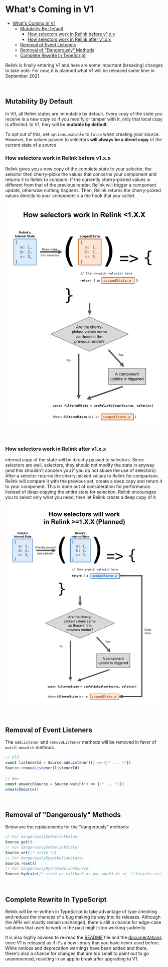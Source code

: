 # What's Coming in V1

<!-- Automatically generated by VS Code -->
- [What's Coming in V1](#whats-coming-in-v1)
  - [Mutability By Default](#mutability-by-default)
    - [How selectors work in Relink before v1.x.x](#how-selectors-work-in-relink-before-v1xx)
    - [How selectors work in Relink after v1.x.x](#how-selectors-work-in-relink-after-v1xx)
  - [Removal of Event Listeners](#removal-of-event-listeners)
  - [Removal of "Dangerously" Methods](#removal-of-dangerously-methods)
  - [Complete Rewrite In TypeScript](#complete-rewrite-in-typescript)

Relink is finally entering V1 and here are some important (breaking) changes to take note. For now, it is planned what V1 will be released some time in September 2021.

<br/>

## Mutability By Default

In V0, all Relink states are immutable by default. Every copy of the state you receive is a new copy so if you modify or tamper with it, only that local copy is affected. In V1, they will be **mutable by default**.

To opt out of this, set `options.mutable` to `false` when creating your source. However, the values passed to selectors **will always be a direct copy** of the current state of a source.

### How selectors work in Relink before v1.x.x
Relink gives you a new copy of the complete state to your selector, the selector then cherry-picks the values that concerns your component and returns it to Relink to compare. If the currently cherry-picked values is different from that of the previous render, Relink will trigger a component update, otherwise nothing happens. Then, Relink returns the cherry-picked values directly to your component via the hook that you called.

![How selectors work in Relink before v1.x.x](https://raw.githubusercontent.com/chin98edwin/react-relink/main/assets/how-selectors-work-in-relink-before-1xx.png)

<br/>

### How selectors work in Relink after v1.x.x
internal copy of the state will be directly passed to selectors. Since selectors are well, selectors, they should not modify the state in anyway (and this shouldn't concern you if you do not abuse the use of selectors). After a selector returns the cherry-picked values to Relink for comparison, Relink will compare it with the previous set, create a deep copy and return it to your component. This is done out of consideration for performance. Instead of deep-copying the entire state for selection, Relink encourages you to select only what you need, then let Relink create a deep copy of it.

![How selectors work in Relink after v1.x.x](https://raw.githubusercontent.com/chin98edwin/react-relink/main/assets/how-selectors-work-in-relink-after-1xx.png)

<br/>

## Removal of Event Listeners

The `addListener` and `removeListener` methods will be removed in favor of `watch-unwatch` methods.

```js
// Old
const listenerId = Source.addListener(() => {/* ... */})
Source.removeListener(listenerId)

// New
const unwatchSource = Source.watch(() => {/* ... */})
unwatchSource()
```

<br/>

## Removal of "Dangerously" Methods
Below are the replacements for the "dangerously" methods:

```js
// For dangerouslyGetRelinkValue:
Source.get()
// For dangerouslySetRelinkState:
Source.set(/* state */)
// For dangerouslyResetRelinkState:
Source.reset()
// For dangerouslyHydrateRelinkSource:
Source.hydrate(/* state or callback as you would do in `lifecycle.init` */)
```

<br/>

## Complete Rewrite In TypeScript

Relink will be re-written in TypeScript to take advantage of type checking and reduce the chances of a bug making its way into its releases. Although the APIs will mostly remain unchanged, there's still a chance for edge-case solutions that used to work in the past might stop working suddenly.

It is also highly advised to re-read the [README]() file and the [documentations]() once V1 is released as if it's a new library that you have never used before. While notices and deprecation warnings have been added and there, there's also a chance for changes that are too small to point out to go unannounced, resulting in an app to break after upgrading to V1.

<br/>
